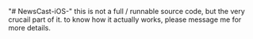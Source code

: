 "# NewsCast-iOS-" 
this is not a full / runnable source code, but the very crucail part of it.
to know how it actually works, please message me for more details.

